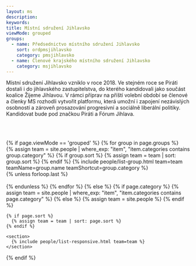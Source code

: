 ```yaml
---
layout: ms
description:
keywords:
title: Místní sdružení Jihlavsko
viewMode: grouped
groups:
  - name: Předsednictvo místního sdružení Jihlavsko
    sort: ordpmsjihlavsko
    category: pmsjihlavsko
  - name: Členové krajského místního sdružení Jihlavsko
    category: msjihlavsko
---
```


Místní sdružení Jihlavsko vzniklo v roce 2018. Ve stejném roce se Piráti dostali i do jihlavského zastupitelstva, do kterého kandidovali jako součást koalice Žijeme Jihlavou. V rámci příprav na příští volební období se členové a členky MS rozhodli vytvořit platformu, která umožní i zapojení nezávislých osobností a zároveň prosazování progresivní a sociálně liberální politiky. Kandidovat bude pod značkou Piráti a Fórum Jihlava.


<br><br>

<div>
    {% if page.viewMode == 'grouped' %}
    {% for group in page.groups %}
      <section>
        {% assign team = site.people | where_exp: "item", "item.categories contains group.category" %}
        {% if group.sort %}
          {% assign team = team | sort: group.sort %}
        {% endif %}
        {% include people/list-group.html team=team teamName=group.name teamShortcut=group.category %}
      </section>
      {% unless forloop.last %}<br><br>{% endunless %}
    {% endfor %}
  {% else %}
    {% if page.category %}
      {% assign team = site.people | where_exp: "item", "item.categories contains page.category" %}
    {% else %}
      {% assign team = site.people %}
    {% endif %}

    {% if page.sort %}
      {% assign team = team | sort: page.sort %}
    {% endif %}

    <section>
      {% include people/list-responsive.html team=team %}
    </section>
  {% endif %}
</div>
